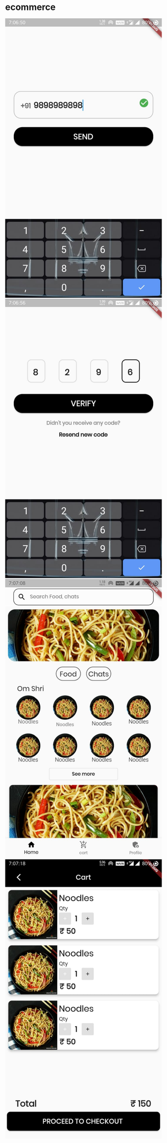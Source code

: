 # ecommerce
![](image/WhatsApp%20Image%202022-08-21%20at%207.07.50%20PM.jpeg)
![](image/WhatsApp%20Image%202022-08-21%20at%207.07.50%20PM%20(1).jpeg)
![](image/WhatsApp%20Image%202022-08-21%20at%207.07.50%20PM%20(2).jpeg)
![](image/WhatsApp%20Image%202022-08-21%20at%207.07.49%20PM%20(1).jpeg)

